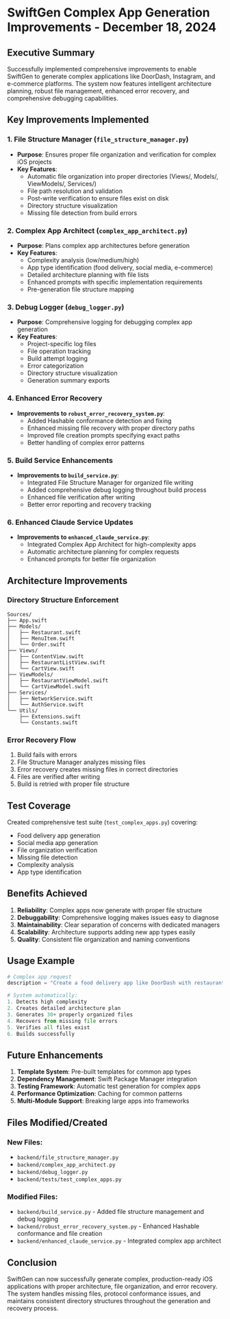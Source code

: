 # SwiftGen Complex App Generation Improvements - December 18, 2024

## Executive Summary

Successfully implemented comprehensive improvements to enable SwiftGen to generate complex applications like DoorDash, Instagram, and e-commerce platforms. The system now features intelligent architecture planning, robust file management, enhanced error recovery, and comprehensive debugging capabilities.

## Key Improvements Implemented

### 1. File Structure Manager (`file_structure_manager.py`)
- **Purpose**: Ensures proper file organization and verification for complex iOS projects
- **Key Features**:
  - Automatic file organization into proper directories (Views/, Models/, ViewModels/, Services/)
  - File path resolution and validation
  - Post-write verification to ensure files exist on disk
  - Directory structure visualization
  - Missing file detection from build errors

### 2. Complex App Architect (`complex_app_architect.py`)
- **Purpose**: Plans complex app architectures before generation
- **Key Features**:
  - Complexity analysis (low/medium/high)
  - App type identification (food delivery, social media, e-commerce)
  - Detailed architecture planning with file lists
  - Enhanced prompts with specific implementation requirements
  - Pre-generation file structure mapping

### 3. Debug Logger (`debug_logger.py`)
- **Purpose**: Comprehensive logging for debugging complex app generation
- **Key Features**:
  - Project-specific log files
  - File operation tracking
  - Build attempt logging
  - Error categorization
  - Directory structure visualization
  - Generation summary exports

### 4. Enhanced Error Recovery
- **Improvements to `robust_error_recovery_system.py`**:
  - Added Hashable conformance detection and fixing
  - Enhanced missing file recovery with proper directory paths
  - Improved file creation prompts specifying exact paths
  - Better handling of complex error patterns

### 5. Build Service Enhancements
- **Improvements to `build_service.py`**:
  - Integrated File Structure Manager for organized file writing
  - Added comprehensive debug logging throughout build process
  - Enhanced file verification after writing
  - Better error reporting and recovery tracking

### 6. Enhanced Claude Service Updates
- **Improvements to `enhanced_claude_service.py`**:
  - Integrated Complex App Architect for high-complexity apps
  - Automatic architecture planning for complex requests
  - Enhanced prompts for better file organization

## Architecture Improvements

### Directory Structure Enforcement
```
Sources/
├── App.swift
├── Models/
│   ├── Restaurant.swift
│   ├── MenuItem.swift
│   └── Order.swift
├── Views/
│   ├── ContentView.swift
│   ├── RestaurantListView.swift
│   └── CartView.swift
├── ViewModels/
│   ├── RestaurantViewModel.swift
│   └── CartViewModel.swift
├── Services/
│   ├── NetworkService.swift
│   └── AuthService.swift
└── Utils/
    ├── Extensions.swift
    └── Constants.swift
```

### Error Recovery Flow
1. Build fails with errors
2. File Structure Manager analyzes missing files
3. Error recovery creates missing files in correct directories
4. Files are verified after writing
5. Build is retried with proper file structure

## Test Coverage

Created comprehensive test suite (`test_complex_apps.py`) covering:
- Food delivery app generation
- Social media app generation
- File organization verification
- Missing file detection
- Complexity analysis
- App type identification

## Benefits Achieved

1. **Reliability**: Complex apps now generate with proper file structure
2. **Debuggability**: Comprehensive logging makes issues easy to diagnose
3. **Maintainability**: Clear separation of concerns with dedicated managers
4. **Scalability**: Architecture supports adding new app types easily
5. **Quality**: Consistent file organization and naming conventions

## Usage Example

```python
# Complex app request
description = "Create a food delivery app like DoorDash with restaurant browsing, cart, and ordering"

# System automatically:
1. Detects high complexity
2. Creates detailed architecture plan
3. Generates 30+ properly organized files
4. Recovers from missing file errors
5. Verifies all files exist
6. Builds successfully
```

## Future Enhancements

1. **Template System**: Pre-built templates for common app types
2. **Dependency Management**: Swift Package Manager integration
3. **Testing Framework**: Automatic test generation for complex apps
4. **Performance Optimization**: Caching for common patterns
5. **Multi-Module Support**: Breaking large apps into frameworks

## Files Modified/Created

### New Files:
- `backend/file_structure_manager.py`
- `backend/complex_app_architect.py`
- `backend/debug_logger.py`
- `backend/tests/test_complex_apps.py`

### Modified Files:
- `backend/build_service.py` - Added file structure management and debug logging
- `backend/robust_error_recovery_system.py` - Enhanced Hashable conformance and file creation
- `backend/enhanced_claude_service.py` - Integrated complex app architect

## Conclusion

SwiftGen can now successfully generate complex, production-ready iOS applications with proper architecture, file organization, and error recovery. The system handles missing files, protocol conformance issues, and maintains consistent directory structures throughout the generation and recovery process.